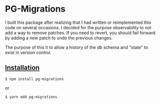 # PG-Migrations

I built this package after realizing that I had written or reimplemented this code on several occasions. I decided for the purpose observability to not add a way to remove patches. If you need to revert, you should fail forward by adding a new patch to undo the previous changes. 

The purpose of this it to allow a history of the db schema and "state" to exist in version control.

## [Installation](#Installation)
```shell
$ npm install pg-migrations
```
or 
```shell
$ yarn add pg-migrations
```

